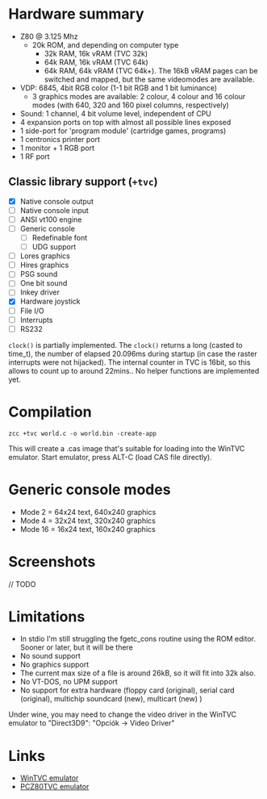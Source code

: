 # Hardware summary

* Z80 @ 3.125 Mhz
  * 20k ROM, and depending on computer type
    * 32k RAM, 16k vRAM (TVC 32k)
    * 64k RAM, 16k vRAM (TVC 64k)
    * 64k RAM, 64k vRAM (TVC 64k+). The 16kB vRAM pages can be switched and mapped, but the same videomodes are available.
* VDP: 6845, 4bit RGB color (1-1 bit RGB and 1 bit luminance)
  * 3 graphics modes are available: 2 colour, 4 colour and 16 colour modes (with 640, 320 and 160 pixel columns, respectively)
* Sound: 1 channel, 4 bit volume level, independent of CPU
* 4 expansion ports on top with almost all possible lines exposed
* 1 side-port for 'program module' (cartridge games, programs)
* 1 centronics printer port
* 1 monitor + 1 RGB port
* 1 RF port

## Classic library support (`+tvc`)

* [x] Native console output
* [ ] Native console input
* [ ] ANSI vt100 engine
* [ ] Generic console
    * [ ] Redefinable font 
    * [ ] UDG support
* [ ] Lores graphics
* [ ] Hires graphics
* [ ] PSG sound
* [ ] One bit sound
* [ ] Inkey driver
* [x] Hardware joystick
* [ ] File I/O
* [ ] Interrupts
* [ ] RS232

`clock()` is partially implemented. The `clock()` returns a long (casted to time_t), the number of elapsed 20.096ms during startup (in case the raster interrupts were not hijacked). The internal counter in TVC is 16bit, so this allows to count up to around 22mins.. No helper functions are implemented yet.

# Compilation

    zcc +tvc world.c -o world.bin -create-app

This will create a .cas image that's suitable for loading into the WinTVC emulator. Start emulator, press ALT-C (load CAS file directly).

# Generic console modes

* Mode 2 = 64x24 text, 640x240 graphics
* Mode 4 = 32x24 text, 320x240 graphics
* Mode 16 = 16x24 text, 160x240 graphics

# Screenshots

// TODO

# Limitations

* In stdio I'm still struggling the fgetc_cons routine using the ROM editor. Sooner or later, but it will be there
* No sound support
* No graphics support
* The current max size of a file is around 26kB, so it will fit into 32k also.
* No VT-DOS, no UPM support
* No support for extra hardware (floppy card (original), serial card (original), multichip soundcard (new), multicart (new) )

Under wine, you may need to change the video driver in the WinTVC emulator to "Direct3D9":  "Opciók -> Video Driver"

# Links

* [WinTVC emulator](http://tvc.homeserver.hu/html/wintvcletoltes.html)
* [PCZ80TVC emulator](http://users.atw.hu/atkalabor/z80emuk.htm)
